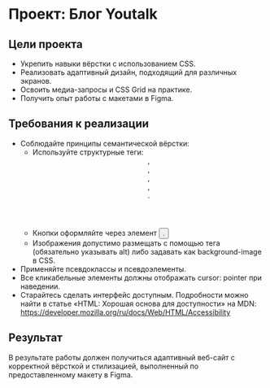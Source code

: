 # Проект: Блог Youtalk

## Цели проекта

- Укрепить навыки вёрстки с использованием CSS.
- Реализовать адаптивный дизайн, подходящий для различных экранов.
- Освоить медиа-запросы и CSS Grid на практике.
- Получить опыт работы с макетами в Figma.

## Требования к реализации

- Соблюдайте принципы семантической вёрстки:
  - Используйте структурные теги: <header>, <main>, <footer>, <section>, <article>.
  - Кнопки оформляйте через элемент <button>.
  - Изображения допустимо размещать с помощью тега <img> (обязательно указывать alt) либо задавать как background-image в CSS.
- Применяйте псевдоклассы и псевдоэлементы.
- Все кликабельные элементы должны отображать cursor: pointer при наведении.
- Старайтесь сделать интерфейс доступным. Подробности можно найти в статье «HTML: Хорошая основа для доступности» на MDN:
  https://developer.mozilla.org/ru/docs/Web/HTML/Accessibility

## Результат

В результате работы должен получиться адаптивный веб-сайт с корректной вёрсткой и стилизацией, выполненный по предоставленному макету в Figma.
